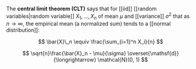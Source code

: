 The **central limit theorem (CLT)** says that for [[iid]] [[random variables|random variable]] $X_1, \dots, X_n$ of mean $\mu$ and [[variance]] $\sigma^2$ that as $n \to \infty$, the empirical mean (a normalized sum) tends to a [[normal distribution]]:

$$
\bar{X}\_n \equiv \frac{\sum_{i=1}^n X_i}{n}
$$

$$
\sqrt{n}\frac{\bar{X}_n - \mu}{\sigma} \overset{\mathsf{d}}{\longrightarrow} \mathcal{N}(0, 1)
$$
